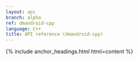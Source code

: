 ```yaml
---
layout: api
branch: alpha
ref: dmandroid-cpp
language: C++
title: API reference (dmandroid-cpp)
---
```

{% include anchor_headings.html html=content %}
